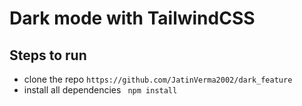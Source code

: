 # Dark mode with TailwindCSS

## Steps to run 
 * clone the repo `https://github.com/JatinVerma2002/dark_feature`
 * install all dependencies ` npm install`
